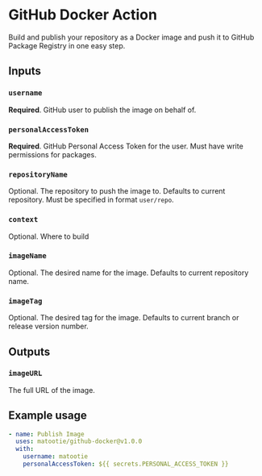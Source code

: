 # GitHub Docker Action

Build and publish your repository as a Docker image and push it to GitHub Package Registry in one easy step.

## Inputs

### `username`

**Required**. GitHub user to publish the image on behalf of.

### `personalAccessToken`

**Required**. GitHub Personal Access Token for the user. Must have write permissions for packages.

### `repositoryName`

Optional. The repository to push the image to. Defaults to current repository. Must be specified in format `user/repo`.

### `context`

Optional. Where to build

### `imageName`

Optional. The desired name for the image. Defaults to current repository name.

### `imageTag`

Optional. The desired tag for the image. Defaults to current branch or release version number.

## Outputs

### `imageURL`

The full URL of the image.

## Example usage

```yaml
- name: Publish Image
  uses: matootie/github-docker@v1.0.0
  with:
    username: matootie
    personalAccessToken: ${{ secrets.PERSONAL_ACCESS_TOKEN }}
```
